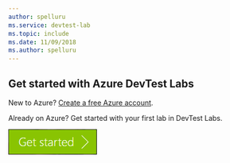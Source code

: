 ```yaml
---
author: spelluru
ms.service: devtest-lab
ms.topic: include
ms.date: 11/09/2018
ms.author: spelluru
---
```

## Get started with Azure DevTest Labs
New to Azure? [Create a free Azure account](https://azure.microsoft.com/free).

Already on Azure? Get started with your first lab in DevTest Labs.

[![Get started with Azure DevTest Labs in minutes](./media/devtest-lab-try-it-out/get-started.png)](https://go.microsoft.com/fwlink/?LinkID=627034&clcid=0x409)


